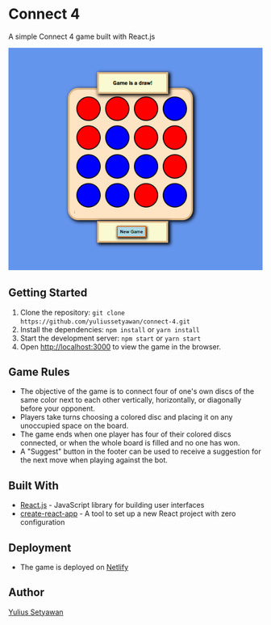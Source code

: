 # Connect 4

A simple Connect 4 game built with React.js

![Connect 4 Screenshot](assets/connect-4.png)

## Getting Started

1. Clone the repository: `git clone https://github.com/yuliussetyawan/connect-4.git`
2. Install the dependencies: `npm install` or `yarn install`
3. Start the development server: `npm start` or `yarn start`
4. Open [http://localhost:3000](http://localhost:3000) to view the game in the browser.

## Game Rules
- The objective of the game is to connect four of one's own discs of the same color next to each other vertically, horizontally, or diagonally before your opponent.
- Players take turns choosing a colored disc and placing it on any unoccupied space on the board.
- The game ends when one player has four of their colored discs connected, or when the whole board is filled and no one has won.
- A "Suggest" button in the footer can be used to receive a suggestion for the next move when playing against the bot.

## Built With

- [React.js](https://reactjs.org/) - JavaScript library for building user interfaces
- [create-react-app](https://github.com/facebook/create-react-app) - A tool to set up a new React project with zero configuration

## Deployment
- The game is deployed on [Netlify](https://connect-4-react-js.netlify.app/)

## Author

[Yulius Setyawan](https://github.com/yuliussetyawan)


